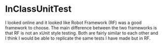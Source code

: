 # InClassUnitTest

I looked online and it looked like Robot Framework (RF) was a good framework to choose. 
The main difference between the two frameworks is that RF is not an xUnit style testing. 
Both are fairly similar to each other and I think I would be able to replicate the same tests I have made but in RF.
